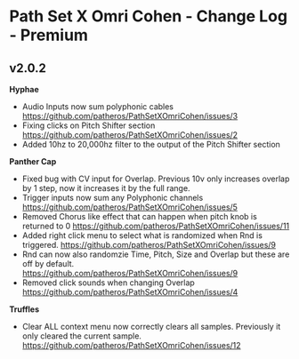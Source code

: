 
# Path Set X Omri Cohen - Change Log - Premium

## v2.0.2
**Hyphae**
* Audio Inputs now sum polyphonic cables https://github.com/patheros/PathSetXOmriCohen/issues/3
* Fixing clicks on Pitch Shifter section https://github.com/patheros/PathSetXOmriCohen/issues/2
* Added 10hz to 20,000hz filter to the output of the Pitch Shifter section

**Panther Cap**
* Fixed bug with CV input for Overlap. Previous 10v only increases overlap by 1 step, now it increases it by the full range.
* Trigger inputs now sum any Polyphonic channels https://github.com/patheros/PathSetXOmriCohen/issues/5
* Removed Chorus like effect that can happen when pitch knob is returned to 0 https://github.com/patheros/PathSetXOmriCohen/issues/11
* Added right click menu to select what is randomized when Rnd is triggered. https://github.com/patheros/PathSetXOmriCohen/issues/9
* Rnd can now also randomzie Time, Pitch, Size and Overlap but these are off by default. https://github.com/patheros/PathSetXOmriCohen/issues/9
* Removed click sounds when changing Overlap https://github.com/patheros/PathSetXOmriCohen/issues/4

**Truffles**
* Clear ALL context menu now correctly clears all samples. Previously it only cleared the current sample. https://github.com/patheros/PathSetXOmriCohen/issues/12
